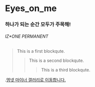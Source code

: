 # Eyes_on_me

### 하나가 되는 순간 모두가 주목해!
###### IZ*ONE PERMANENT

> This is a first blockqute.
>	> This is a second blockqute.
>	>	> This is a third blockqute.
>


.[엠넷 마이너 갤러리로 이동합니다.](https://gall.dcinside.com/mgallery/board/lists?id=mnet_k)
